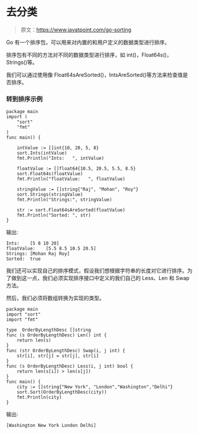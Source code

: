 # 去分类

> 原文：<https://www.javatpoint.com/go-sorting>

Go 有一个排序包，可以用来对内置的和用户定义的数据类型进行排序。

排序包有不同的方法对不同的数据类型进行排序，如 int()，Float64s()，Strings()等。

我们可以通过使用像 Float64sAreSorted()，IntsAreSorted()等方法来检查值是否排序。

### 转到排序示例

```
package main
import (
	"sort"
	"fmt"
)
func main() {

	intValue := []int{10, 20, 5, 8}
	sort.Ints(intValue)
	fmt.Println("Ints:   ", intValue)

	floatValue := []float64{10.5, 20.5, 5.5, 8.5}
	sort.Float64s(floatValue)
	fmt.Println("floatValue:   ", floatValue)

	stringValue := []string{"Raj", "Mohan", "Roy"}
	sort.Strings(stringValue)
	fmt.Println("Strings:", stringValue)

	str := sort.Float64sAreSorted(floatValue)
	fmt.Println("Sorted: ", str)
}

```

输出:

```
Ints:    [5 8 10 20]
floatValue:    [5.5 8.5 10.5 20.5]
Strings: [Mohan Raj Roy]
Sorted:  true

```

我们还可以实现自己的排序模式，假设我们想根据字符串的长度对它进行排序。为了做到这一点，我们必须实现排序接口中定义的我们自己的 Less、Len 和 Swap 方法。

然后，我们必须将数组转换为实现的类型。

```
package main
import "sort"
import "fmt"

type  OrderByLengthDesc []string
func (s OrderByLengthDesc) Len() int {
	return len(s)
}
func (str OrderByLengthDesc) Swap(i, j int) {
	str[i], str[j] = str[j], str[i]
}
func (s OrderByLengthDesc) Less(i, j int) bool {
	return len(s[i]) > len(s[j])
}
func main() {
	city := []string{"New York", "London","Washington","Delhi"}
	sort.Sort(OrderByLengthDesc(city))
	fmt.Println(city)
}

```

输出:

```
[Washington New York London Delhi]

```